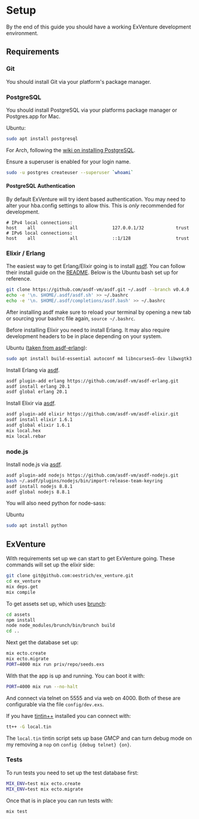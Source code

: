 # Setup

By the end of this guide you should have a working ExVenture development environment.

## Requirements

### Git

You should install Git via your platform's package manager.

### PostgreSQL

You should install PostgreSQL via your platforms package manager or Postgres.app for Mac.

Ubuntu:

```bash
sudo apt install postgresql
```

For Arch, following the [wiki on installing PostgreSQL][arch-wiki-pg].

Ensure a superuser is enabled for your login name.

```bash
sudo -u postgres createuser --superuser `whoami`
```

#### PostgreSQL Authentication

By default ExVenture will try ident based authentication. You may need to alter your hba.config settings to allow this. This is _only_ recommended for development.

```
# IPv4 local connections:
host    all             all             127.0.0.1/32            trust
# IPv6 local connections:
host    all             all             ::1/128                 trust
```

### Elixir / Erlang

The easiest way to get Erlang/Elixir going is to install [asdf][asdf]. You can follow their install guide on the [README][asdf-install]. Below is the Ubuntu bash set up for reference.

```bash
git clone https://github.com/asdf-vm/asdf.git ~/.asdf --branch v0.4.0
echo -e '\n. $HOME/.asdf/asdf.sh' >> ~/.bashrc
echo -e '\n. $HOME/.asdf/completions/asdf.bash' >> ~/.bashrc
```

After installing asdf make sure to reload your terminal by opening a new tab or sourcing your bashrc file again, `source ~/.bashrc`.

Before installing Elixir you need to install Erlang. It may also require development headers to be in place depending on your system.

Ubuntu ([taken from asdf-erlang][asdf-erlang]):

```bash
sudo apt install build-essential autoconf m4 libncurses5-dev libwxgtk3.0-dev libgl1-mesa-dev libglu1-mesa-dev libpng3 libssh-dev unixodbc-dev
```

Install Erlang via [asdf][asdf-erlang].

```bash
asdf plugin-add erlang https://github.com/asdf-vm/asdf-erlang.git
asdf install erlang 20.1
asdf global erlang 20.1
```

Install Elixir via [asdf][asdf-elixir].

```bash
asdf plugin-add elixir https://github.com/asdf-vm/asdf-elixir.git
asdf install elixir 1.6.1
asdf global elixir 1.6.1
mix local.hex
mix local.rebar
```

### node.js

Install node.js via [asdf][asdf-nodejs].

```bash
asdf plugin-add nodejs https://github.com/asdf-vm/asdf-nodejs.git
bash ~/.asdf/plugins/nodejs/bin/import-release-team-keyring
asdf install nodejs 8.8.1
asdf global nodejs 8.8.1
```

You will also need python for node-sass:

Ubuntu

```bash
sudo apt install python
```

## ExVenture

With requirements set up we can start to get ExVenture going. These commands will set up the elixir side:

```bash
git clone git@github.com:oestrich/ex_venture.git
cd ex_venture
mix deps.get
mix compile
```

To get assets set up, which uses [brunch][brunch]:

```bash
cd assets
npm install
node node_modules/brunch/bin/brunch build
cd ..
```

Next get the database set up:

```bash
mix ecto.create
mix ecto.migrate
PORT=4000 mix run priv/repo/seeds.exs
```

With that the app is up and running. You can boot it with:

```bash
PORT=4000 mix run --no-halt
```

And connect via telnet on 5555 and via web on 4000. Both of these are configurable via the file `config/dev.exs`.

If you have [tintin++][tt++] installed you can connect with:

```bash
tt++ -G local.tin
```

The `local.tin` tintin script sets up base GMCP and can turn debug mode on my removing a `nop` on `config {debug telnet} {on}`.

### Tests

To run tests you need to set up the test database first:

```bash
MIX_ENV=test mix ecto.create
MIX_ENV=test mix ecto.migrate
```

Once that is in place you can run tests with:

```bash
mix test
```

[pg.app]: https://postgresapp.com/
[arch-wiki-pg]: https://wiki.archlinux.org/index.php/PostgreSQL#Installing_PostgreSQL
[asdf]: https://github.com/asdf-vm/asdf
[asdf-install]: https://github.com/asdf-vm/asdf#setup
[asdf-erlang]: https://github.com/asdf-vm/asdf-erlang
[asdf-elixir]: https://github.com/asdf-vm/asdf-elixir
[asdf-nodejs]: https://github.com/asdf-vm/asdf-nodejs
[brunch]: https://github.com/brunch/brunch
[tt++]: http://tintin.sourceforge.net/

